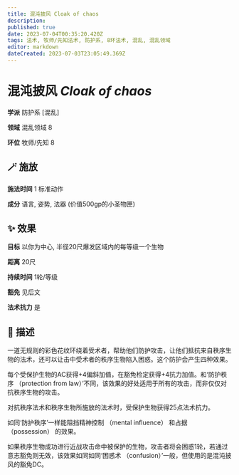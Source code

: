 ```yaml
---
title: 混沌披风 Cloak of chaos
description: 
published: true
date: 2023-07-04T00:35:20.420Z
tags: 法术, 牧师/先知法术, 防护系, 8环法术, 混乱, 混乱领域
editor: markdown
dateCreated: 2023-07-03T23:05:49.369Z
---
```


# **混沌披风** *Cloak of chaos*

**学派** 防护系 \[混乱\] 

**领域** 混乱领域 8

**环位** 牧师/先知 8

## 🪄 施放

**施法时间** 1 标准动作

**成分** 语言, 姿势, 法器 (价值500gp的小圣物匣)

## ✨ 效果 

**目标** 以你为中心, 半径20尺爆发区域内的每等级一个生物 

**距离** 20尺  

**持续时间** 1轮/等级 

**豁免** 见后文

**法术抗力** 是

## 📖 描述

一道无规则的彩色花纹环绕着受术者，帮助他们防护攻击，让他们抵抗来自秩序生物的法术，还可以让击中受术者的秩序生物陷入困惑。这个防护会产生四种效果。

  每个受保护生物的AC获得+4偏斜加值，在豁免检定获得+4抗力加值。和‘防护秩序 （protection from law）’不同，该效果的好处适用于所有的攻击，而非仅仅对抗秩序生物的攻击。

  对抗秩序法术和秩序生物所施放的法术时，受保护生物获得25点法术抗力。

  如同‘防护秩序’一样能阻挡精神控制 （mental influence） 和占据 （possession） 的效果。

  如果秩序生物成功进行近战攻击命中被保护的生物，攻击者将会困惑1轮，若通过意志豁免则无效，该效果如同如同‘困惑术 （confusion）’一般，但使用的是混沌披风的豁免DC。
    